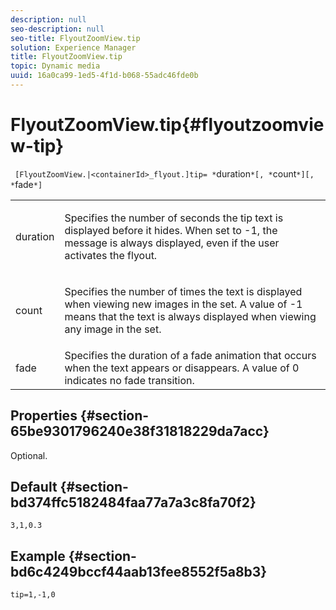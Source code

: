 ```yaml
---
description: null
seo-description: null
seo-title: FlyoutZoomView.tip
solution: Experience Manager
title: FlyoutZoomView.tip
topic: Dynamic media
uuid: 16a0ca99-1ed5-4f1d-b068-55adc46fde0b
---
```


# FlyoutZoomView.tip{#flyoutzoomview-tip}

 ` [FlyoutZoomView.|<containerId>_flyout.]tip= *`duration`*[, *`count`*][, *`fade`*]`

<table id="table_E314540D347D47699C04EB80D20C0721"> 
 <tbody> 
  <tr> 
   <td colname="col1"> <p> <span class="codeph"><span class="varname"> duration</span></span> </p> </td> 
   <td colname="col2"> <p> Specifies the number of seconds the tip text is displayed before it hides. When set to <span class="codeph"> -1</span>, the message is always displayed, even if the user activates the flyout. </p> </td> 
  </tr> 
  <tr> 
   <td colname="col1"> <p> <span class="codeph"><span class="varname"> count</span></span> </p> </td> 
   <td colname="col2"> <p> Specifies the number of times the text is displayed when viewing new images in the set. A value of <span class="codeph"> -1</span> means that the text is always displayed when viewing any image in the set. </p> </td> 
  </tr> 
  <tr> 
   <td colname="col1"> <p> <span class="codeph"><span class="varname"> fade</span></span> </p> </td> 
   <td colname="col2"> Specifies the duration of a fade animation that occurs when the text appears or disappears. A value of <span class="codeph"> 0</span> indicates no fade transition. </td> 
  </tr> 
 </tbody> 
</table>

## Properties {#section-65be9301796240e38f31818229da7acc}

Optional.

## Default {#section-bd374ffc5182484faa77a7a3c8fa70f2}

`3,1,0.3`

## Example {#section-bd6c4249bccf44aab13fee8552f5a8b3}

`tip=1,-1,0` 
